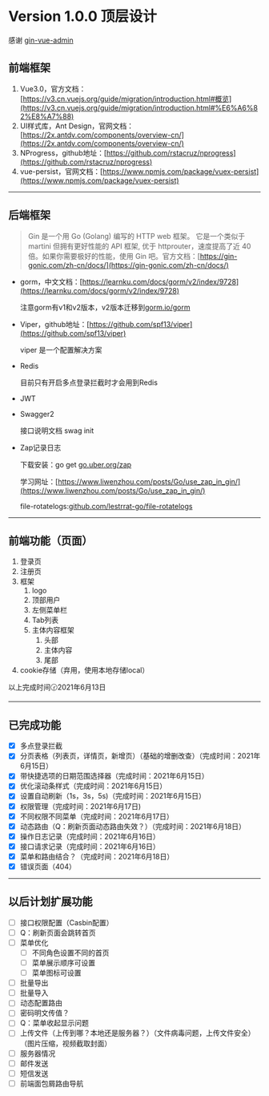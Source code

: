 # Version 1.0.0 顶层设计

感谢 [gin-vue-admin](https://www.gin-vue-admin.com/)

## 前端框架

1. Vue3.0，官方文档：[https://v3.cn.vuejs.org/guide/migration/introduction.html#概览](https://v3.cn.vuejs.org/guide/migration/introduction.html#%E6%A6%82%E8%A7%88)
2. UI样式库，Ant Design，官网文档：[https://2x.antdv.com/components/overview-cn/](https://2x.antdv.com/components/overview-cn/)
3. NProgress，github地址：[https://github.com/rstacruz/nprogress](https://github.com/rstacruz/nprogress)
4. vue-persist，官网文档：[https://www.npmjs.com/package/vuex-persist](https://www.npmjs.com/package/vuex-persist)

---

## 后端框架

> Gin 是一个用 Go (Golang) 编写的 HTTP web 框架。 它是一个类似于 martini 但拥有更好性能的 API 框架, 优于 httprouter，速度提高了近 40 倍。如果你需要极好的性能，使用 Gin 吧。官方文档：[https://gin-gonic.com/zh-cn/docs/](https://gin-gonic.com/zh-cn/docs/)

- gorm，中文文档：[https://learnku.com/docs/gorm/v2/index/9728](https://learnku.com/docs/gorm/v2/index/9728)

    注意gorm有v1和v2版本，v2版本迁移到[gorm.io/gorm](http://gorm.io/gorm)

- Viper，github地址：[https://github.com/spf13/viper](https://github.com/spf13/viper)

    viper 是一个配置解决方案

- Redis

    目前只有开启多点登录拦截时才会用到Redis

- JWT
- Swagger2

    接口说明文档   swag init

- Zap记录日志

    下载安装：go get [go.uber.org/zap](http://go.uber.org/zap)

    学习网址：[https://www.liwenzhou.com/posts/Go/use_zap_in_gin/](https://www.liwenzhou.com/posts/Go/use_zap_in_gin/)

    file-rotatelogs:[github.com/lestrrat-go/file-rotatelogs](http://github.com/lestrrat-go/file-rotatelogs)

---

## 前端功能（页面）

1. 登录页
2. 注册页
3. 框架
    1. logo
    2. 顶部用户
    3. 左侧菜单栏
    4. Tab列表
    5. 主体内容框架
        1. 头部
        2. 主体内容
        3. 尾部
4. cookie存储（弃用，使用本地存储local）

以上完成时间🕝2021年6月13日

---

## 已完成功能

- [x]  多点登录拦截
- [x]  分页表格（列表页，详情页，新增页）（基础的增删改查）（完成时间：2021年6月15日）
- [x]  带快捷选项的日期范围选择器（完成时间：2021年6月15日）
- [x]  优化滚动条样式（完成时间：2021年6月15日）
- [x]  设置自动刷新（1s，3s，5s)（完成时间：2021年6月15日）
- [x]  权限管理（完成时间：2021年6月17日)
- [x]  不同权限不同菜单（完成时间：2021年6月17日）
- [x]  动态路由（Q：刷新页面动态路由失效？）（完成时间：2021年6月18日）
- [x]  操作日志记录（完成时间：2021年6月16日）
- [x]  接口请求记录（完成时间：2021年6月16日）
- [x]  菜单和路由结合？（完成时间：2021年6月18日）
- [x]  错误页面（404）

---

## 以后计划扩展功能

- [ ]  接口权限配置（Casbin配置）
- [ ]  Q：刷新页面会跳转首页
- [ ]  菜单优化
    - [ ]  不同角色设置不同的首页
    - [ ]  菜单展示顺序可设置
    - [ ]  菜单图标可设置
- [ ]  批量导出
- [ ]  批量导入
- [ ]  动态配置路由
- [ ]  密码明文传值？
- [ ]  Q：菜单收起显示问题
- [ ]  上传文件（上传到哪？本地还是服务器？）（文件病毒问题，上传文件安全）（图片压缩，视频截取封面）
- [ ]  服务器情况
- [ ]  邮件发送
- [ ]  短信发送
- [ ]  前端面包屑路由导航